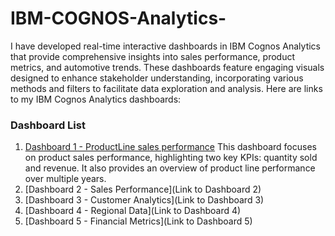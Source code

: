 # IBM-COGNOS-Analytics-
I have developed real-time interactive dashboards in IBM Cognos Analytics that provide comprehensive insights into sales performance, product metrics, and automotive trends. These dashboards feature engaging visuals designed to enhance stakeholder understanding, incorporating various methods and filters to facilitate data exploration and analysis.
Here are links to my IBM Cognos Analytics dashboards:

### Dashboard List
1.  [Dashboard 1 - ProductLine sales performance](https://us3.ca.analytics.ibm.com/bi/?perspective=dashboard&pathRef=.my_folders%2FSimple%2BDashboard&action=view&mode=dashboard&subView=model000001987f273301_00000000) This dashboard focuses on product sales performance, highlighting two key KPIs: quantity sold and revenue. It also provides an overview of product line performance over multiple years.
2.  [Dashboard 2 - Sales Performance](Link to Dashboard 2)
3.  [Dashboard 3 - Customer Analytics](Link to Dashboard 3)
4.  [Dashboard 4 - Regional Data](Link to Dashboard 4)
5.  [Dashboard 5 - Financial Metrics](Link to Dashboard 5)
